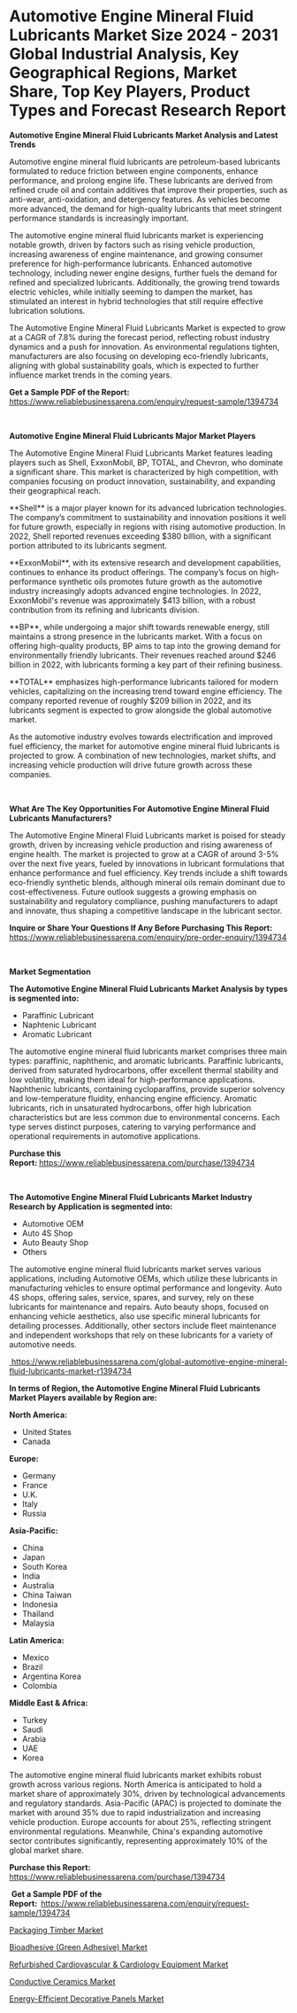 <p><h1>Automotive Engine Mineral Fluid Lubricants Market Size 2024 - 2031 Global Industrial Analysis, Key Geographical Regions, Market Share, Top Key Players, Product Types and Forecast Research Report</h1></p><p><strong>Automotive Engine Mineral Fluid Lubricants Market Analysis and Latest Trends</strong></p>
<p><p>Automotive engine mineral fluid lubricants are petroleum-based lubricants formulated to reduce friction between engine components, enhance performance, and prolong engine life. These lubricants are derived from refined crude oil and contain additives that improve their properties, such as anti-wear, anti-oxidation, and detergency features. As vehicles become more advanced, the demand for high-quality lubricants that meet stringent performance standards is increasingly important.</p><p>The automotive engine mineral fluid lubricants market is experiencing notable growth, driven by factors such as rising vehicle production, increasing awareness of engine maintenance, and growing consumer preference for high-performance lubricants. Enhanced automotive technology, including newer engine designs, further fuels the demand for refined and specialized lubricants. Additionally, the growing trend towards electric vehicles, while initially seeming to dampen the market, has stimulated an interest in hybrid technologies that still require effective lubrication solutions.</p><p>The Automotive Engine Mineral Fluid Lubricants Market is expected to grow at a CAGR of 7.8% during the forecast period, reflecting robust industry dynamics and a push for innovation. As environmental regulations tighten, manufacturers are also focusing on developing eco-friendly lubricants, aligning with global sustainability goals, which is expected to further influence market trends in the coming years.</p></p>
<p><strong>Get a Sample PDF of the Report:&nbsp;</strong> <a href="https://www.reliablebusinessarena.com/enquiry/request-sample/1394734">https://www.reliablebusinessarena.com/enquiry/request-sample/1394734</a></p>
<p>&nbsp;</p>
<p><strong>Automotive Engine Mineral Fluid Lubricants Major Market Players</strong></p>
<p><p>The Automotive Engine Mineral Fluid Lubricants Market features leading players such as Shell, ExxonMobil, BP, TOTAL, and Chevron, who dominate a significant share. This market is characterized by high competition, with companies focusing on product innovation, sustainability, and expanding their geographical reach.</p><p>**Shell** is a major player known for its advanced lubrication technologies. The company’s commitment to sustainability and innovation positions it well for future growth, especially in regions with rising automotive production. In 2022, Shell reported revenues exceeding $380 billion, with a significant portion attributed to its lubricants segment.</p><p>**ExxonMobil**, with its extensive research and development capabilities, continues to enhance its product offerings. The company’s focus on high-performance synthetic oils promotes future growth as the automotive industry increasingly adopts advanced engine technologies. In 2022, ExxonMobil's revenue was approximately $413 billion, with a robust contribution from its refining and lubricants division.</p><p>**BP**, while undergoing a major shift towards renewable energy, still maintains a strong presence in the lubricants market. With a focus on offering high-quality products, BP aims to tap into the growing demand for environmentally friendly lubricants. Their revenues reached around $246 billion in 2022, with lubricants forming a key part of their refining business.</p><p>**TOTAL** emphasizes high-performance lubricants tailored for modern vehicles, capitalizing on the increasing trend toward engine efficiency. The company reported revenue of roughly $209 billion in 2022, and its lubricants segment is expected to grow alongside the global automotive market.</p><p>As the automotive industry evolves towards electrification and improved fuel efficiency, the market for automotive engine mineral fluid lubricants is projected to grow. A combination of new technologies, market shifts, and increasing vehicle production will drive future growth across these companies.</p></p>
<p>&nbsp;</p>
<p><strong>What Are The Key Opportunities For Automotive Engine Mineral Fluid Lubricants Manufacturers?</strong></p>
<p><p>The Automotive Engine Mineral Fluid Lubricants market is poised for steady growth, driven by increasing vehicle production and rising awareness of engine health. The market is projected to grow at a CAGR of around 3-5% over the next five years, fueled by innovations in lubricant formulations that enhance performance and fuel efficiency. Key trends include a shift towards eco-friendly synthetic blends, although mineral oils remain dominant due to cost-effectiveness. Future outlook suggests a growing emphasis on sustainability and regulatory compliance, pushing manufacturers to adapt and innovate, thus shaping a competitive landscape in the lubricant sector.</p></p>
<p><strong>Inquire or Share Your Questions If Any Before Purchasing This Report:</strong> <a href="https://www.reliablebusinessarena.com/enquiry/pre-order-enquiry/1394734">https://www.reliablebusinessarena.com/enquiry/pre-order-enquiry/1394734</a></p>
<p>&nbsp;</p>
<p><strong>Market Segmentation</strong></p>
<p><strong>The Automotive Engine Mineral Fluid Lubricants Market Analysis by types is segmented into:</strong></p>
<p><ul><li>Paraffinic Lubricant</li><li>Naphtenic Lubricant</li><li>Aromatic Lubricant</li></ul></p>
<p><p>The automotive engine mineral fluid lubricants market comprises three main types: paraffinic, naphthenic, and aromatic lubricants. Paraffinic lubricants, derived from saturated hydrocarbons, offer excellent thermal stability and low volatility, making them ideal for high-performance applications. Naphthenic lubricants, containing cycloparaffins, provide superior solvency and low-temperature fluidity, enhancing engine efficiency. Aromatic lubricants, rich in unsaturated hydrocarbons, offer high lubrication characteristics but are less common due to environmental concerns. Each type serves distinct purposes, catering to varying performance and operational requirements in automotive applications.</p></p>
<p><strong>Purchase this Report:&nbsp;</strong><a href="https://www.reliablebusinessarena.com/purchase/1394734">https://www.reliablebusinessarena.com/purchase/1394734</a></p>
<p>&nbsp;</p>
<p><strong>The Automotive Engine Mineral Fluid Lubricants Market Industry Research by Application is segmented into:</strong></p>
<p><ul><li>Automotive OEM</li><li>Auto 4S Shop</li><li>Auto Beauty Shop</li><li>Others</li></ul></p>
<p><p>The automotive engine mineral fluid lubricants market serves various applications, including Automotive OEMs, which utilize these lubricants in manufacturing vehicles to ensure optimal performance and longevity. Auto 4S shops, offering sales, service, spares, and survey, rely on these lubricants for maintenance and repairs. Auto beauty shops, focused on enhancing vehicle aesthetics, also use specific mineral lubricants for detailing processes. Additionally, other sectors include fleet maintenance and independent workshops that rely on these lubricants for a variety of automotive needs.</p></p>
<p><a href="https://www.reliablebusinessarena.com/global-automotive-engine-mineral-fluid-lubricants-market-r1394734">&nbsp;https://www.reliablebusinessarena.com/global-automotive-engine-mineral-fluid-lubricants-market-r1394734</a></p>
<p><strong>In terms of Region, the Automotive Engine Mineral Fluid Lubricants Market Players available by Region are:</strong></p>
<p>
    <p> <strong> North America: </strong>
        <ul>
            <li>United States</li>
            <li>Canada</li>
        </ul>
        </p> 
    <p> <strong> Europe: </strong>
        <ul>
            <li>Germany</li>
            <li>France</li>
            <li>U.K.</li>
            <li>Italy</li>
            <li>Russia</li>
        </ul>
        </p> 
    <p> <strong> Asia-Pacific: </strong>
        <ul>
            <li>China</li>
            <li>Japan</li>
            <li>South Korea</li>
            <li>India</li>
            <li>Australia</li>
            <li>China Taiwan</li>
            <li>Indonesia</li>
            <li>Thailand</li>
            <li>Malaysia</li>
        </ul>
        </p> 
    <p> <strong> Latin America: </strong>
        <ul>
            <li>Mexico</li>
            <li>Brazil</li>
            <li>Argentina Korea</li>
            <li>Colombia</li>
        </ul>
        </p> 
    <p> <strong> Middle East & Africa: </strong>
        <ul>
            <li>Turkey</li>
            <li>Saudi</li>
            <li>Arabia</li>
            <li>UAE</li>
            <li>Korea</li>
        </ul>
    </p>
    </p>
<p><p>The automotive engine mineral fluid lubricants market exhibits robust growth across various regions. North America is anticipated to hold a market share of approximately 30%, driven by technological advancements and regulatory standards. Asia-Pacific (APAC) is projected to dominate the market with around 35% due to rapid industrialization and increasing vehicle production. Europe accounts for about 25%, reflecting stringent environmental regulations. Meanwhile, China's expanding automotive sector contributes significantly, representing approximately 10% of the global market share.</p></p>
<p><strong>Purchase this Report: </strong><a href="https://www.reliablebusinessarena.com/purchase/1394734">https://www.reliablebusinessarena.com/purchase/1394734</a></p>
<p>&nbsp;<strong>Get a Sample PDF of the Report:&nbsp;&nbsp;</strong><a href="https://www.reliablebusinessarena.com/enquiry/request-sample/1394734">https://www.reliablebusinessarena.com/enquiry/request-sample/1394734</a></p>
<p><strong></strong></p>
<p><p><a href="https://www.linkedin.com/pulse/packaging-timber-market-insights-product-type-application-rltxf?trackingId=AXeSsUy2TIanDSomewqB7g%3D%3D">Packaging Timber Market</a></p><p><a href="https://issuu.com/reportprime-2/docs/bioadhesive-green-adhesive-market-s_70008fa86c8be6">Bioadhesive (Green Adhesive) Market</a></p><p><a href="https://github.com/lylyparadise/Market-Research-Report-List-5/blob/main/refurbished-cardiovascular-cardiology-equipment-market.md">Refurbished Cardiovascular & Cardiology Equipment Market</a></p><p><a href="https://www.linkedin.com/pulse/conductive-ceramics-market-size-share-analysis-growth-5kirf?trackingId=4lRqpkJiTlKmj7XOmmycQw%3D%3D">Conductive Ceramics Market</a></p><p><a href="https://issuu.com/reportprime-2/docs/energy-efficient-decorative-panels-_0aa9e38189fcbb">Energy-Efficient Decorative Panels Market</a></p></p>